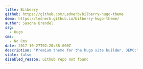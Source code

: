```yaml
---
title: Bilberry
github: https://github.com/Lednerb/bilberry-hugo-theme
demo: https://lednerb.github.io/bilberry-hugo-theme/
author: Sascha Brendel
ssg:
  - Hugo
cms:
  - No Cms
date: 2017-10-27T02:20:38.000Z
description: 'Premium theme for the hugo site builder. DEMO:'
stale: false
disabled_reason: Github repo not found
---
```

